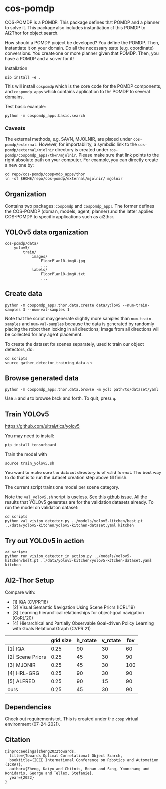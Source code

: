 # cos-pomdp

COS-POMDP is a POMDP.
This package defines that POMDP and a planner to solve it.
This package also includes instantiation of this POMDP to Ai2Thor for object search.

How should a POMDP project be developed?
You define the POMDP. Then, instantiate it on your domain.
Do all the necessary state (e.g. coordinate) conversions.
You create one or more planner given that POMDP.
Then, you have a POMDP and a solver for it!

Installation
```
pip install -e .
```
This will install `cospomdp` which is the core code for the POMDP components,
and `cospomdp_apps` which contains application to the POMDP to several domains.

Test basic example:
```
python -m cospomdp_apps.basic.search
```

### Caveats
The external methods, e.g. SAVN, MJOLNIR, are placed under `cos-pomdp/external`.
However, for importability, a symbolic link to the `cos-pomdp/external/mjolnir`
directory is created under `cos-pomdp/cospomdp_apps/thor/mjolnir`. Please
make sure that link points to the right absolute path on your computer.
For example, you can directly create a new one by:
```
cd repo/cos-pomdp/cospomdp_apps/thor
ln -sf $HOME/repo/cos-pomdp/external/mjolnir/ mjolnir
```

## Organization
Contains two packages: `cospomdp` and `cospomdp_apps`.
The former defines the COS-POMDP (domain, models, agent, planner)
and the latter applies COS-POMDP to specific applications
such as ai2thor.

## YOLOv5 data organization
```
cos-pomdp/data/
    yolov5/
        train/
            images/
                FloorPlan10-img0.jpg
                ...
            labels/
                FloorPlan10-img0.txt
                ...
```

## Create data
```
python -m cospomdp_apps.thor.data.create data/yolov5 --num-train-samples 3 --num-val-samples 1
```
Note that the script may generate slightly more samples than `num-train-samples`
and `num-val-samples` because the data is generated by randomly placing the robot
then looking in all directions; Image from all directions will be collected for
any agent placement.

To create the dataset for scenes separately, used to train our
object detectors, do:
```
cd scripts
source gather_detector_training_data.sh
```


## Browse generated data
```
python -m cospomdp_apps.thor.data.browse -m yolo path/to/dataset/yaml
```
Use `a` and `d` to browse back and forth. To quit, press `q`.

## Train YOLOv5
https://github.com/ultralytics/yolov5

You may need to install:
```
pip install tensorboard
```

Train the model with
```
source train_yolov5.sh
```
You want to make sure the dataset directory is of valid format.
The best way to do that is to run the dataset creation step
above till finish.

The current script trains one model per scene category.

Note the `val_yolov5.sh` script is useless. See [this github issue](https://github.com/ultralytics/yolov5/issues/4199).
All the results that YOLOv5 generates are for the validation datasets already.
To run the model on validation dataset:
```
cd scripts
python val_vision_detector.py ../models/yolov5-kitchen/best.pt ../data/yolov5-kitchen/yolov5-kitchen-dataset.yaml kitchen
```

## Try out YOLOv5 in action
```
cd scripts
python run_vision_detector_in_action.py ../models/yolov5-kitchen/best.pt ../data/yolov5-kitchen/yolov5-kitchen-dataset.yaml kitchen
```


## AI2-Thor Setup

Compare with:
- [1] IQA (CVPR'18)
- [2] Visual Semantic Navigation Using Scene Priors (ICRL'19)
- [3] Learning hierarchical relationships for object-goal navigation (CoRL'20)
- [4] Hierarchical and Partially Observable Goal-driven Policy Learning with Goals
  Relational Graph (CVPR'21)


|                  | grid size | h_rotate | v_rotate | fov |
|------------------|-----------|----------|----------|-----|
| [1] IQA          | 0.25      | 90       | 30       | 60  |
| [2] Scene Priors | 0.25      | 45       | 30       | 90  |
| [3] MJONIR       | 0.25      | 45       | 30       | 100 |
| [4] HRL-GRG      | 0.25      | 90       | 30       | 90  |
| [5] ALFRED       | 0.25      | 90       | 15       | 90  |
| ours             | 0.25      | 45       | 30       | 90  |

## Dependencies

Check out requirements.txt. This is created under
the `cosp` virtual environment (07-24-2021).


## Citation
```
@inproceedings{zheng2022towards,
  title={Towards Optimal Correlational Object Search,
  booktitle={IEEE International Conference on Robotics and Automation (ICRA)},
  author={Zheng, Kaiyu and Chitnis, Rohan and Sung, Yoonchang and Konidaris, George and Tellex, Stefanie},
  year={2022}
}
```
